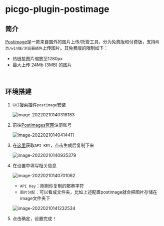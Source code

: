 # picgo-plugin-postimage

## 简介

[Postimage](https://postimages.org/)是一款来自国外的图片上传/托管工具，分为免费版和付费版，支持`网页/win端/浏览器插件`上传图片。其免费版的限制如下：

- 热链接图片缩放至1280px
- 最大上传 24Mb (3MB) 的图片

<br>

## 环境搭建

1. `GUI`搜索插件`postimage`安装

   ![image-20220210140318183](https://i.postimg.cc/wTXTJsMH/202202101403245.png)

   

2. 前往[Postimages官网](https://postimages.org/)注册账号

   ![image-20220210140414411](https://i.postimg.cc/sgfQgJcb/202202101404530.png)

   

3. 在[这里](https://postimages.org/login/api)获取`API KEY`，点击生成后复制下来

   ![image-20220210140935379](https://i.postimg.cc/sfbSHG5b/202202101409559.png)

   

4. 在设置中填写相关信息

   ![image-20220210140701062](https://i.postimg.cc/k4Cz8Dp6/202202101407128.png)

   - `API Key`：刚刚你复制的那串字符
   - `图片分配`：可以看成文件夹，比如上述配置postimage就会把图片存储在image文件夹下

   ![image-20220210141232534](https://i.postimg.cc/7hQyXyCy/202202101412712.png)

   

5. 点击确定，设置完成！

   

   
